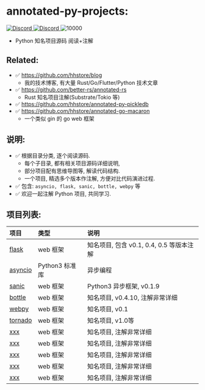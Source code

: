 # annotated-py-projects:


<p align="">
    <a href="https://discord.com/invite/MnDA9pfWAW" target="_blank">
      <img src="https://img.shields.io/badge/Discord-GossipCoder-%237289DA.svg?logo=iscord&logoColor=white" alt="Discord">
    </a> 
    <a href="https://discord.com/invite/MnDA9pfWAW" target="_blank">
      <img src="https://img.shields.io/discord/877031318272217179" alt="Discord">
    </a> 
    <img src="https://visitor-badge.laobi.icu/badge?page_id=better-dart" alt="10000" />
</p>

- Python 知名项目源码 阅读+注解

## Related:


- ✅ https://github.com/hhstore/blog
    - 我的技术博客, 有大量 Rust/Go/Flutter/Python 技术文章 
- ✅ https://github.com/better-rs/annotated-rs
    - Rust 知名项目注解(Substrate/Tokio 等)
- ✅ https://github.com/hhstore/annotated-py-pickledb
- ✅ https://github.com/hhstore/annotated-go-macaron
    - 一个类似 gin 的 go web 框架 


## 说明:

- ✅ 根据目录分类, 逐个阅读源码. 
    - 每个子目录, 都有相关项目源码详细说明, 
    - 部分项目配有思维导图等, 解读代码结构.
    - 一个项目, 精选多个版本作注解, 方便对比代码演进过程.
- ✅ 包含: `asyncio, flask, sanic, bottle, webpy` 等
- ✅ 欢迎一起注解 Python 项目, 共同学习.


## 项目列表:

| 项目                    | 类型              |  说明  |
| :--------------------  | :-------------    | :----  |
| [flask](./flask)       | web 框架           |  知名项目, 包含 v0.1, 0.4, 0.5 等版本注解   |
| [asyncio](./asyncio)   | Python3 标准库     |  异步编程   |
| [sanic](./sanic)       | web 框架     |  Python3 异步框架, v0.1.9   |
| [bottle](./bottle)     | web 框架     |  知名项目, v0.4.10, 注解非常详细   |
| [webpy](./webpy)       | web 框架     |  知名项目, v0.1   |
| [tornado](https://github.com/better-py/annotated-py-tornado)   | web 框架     |  知名项目, v1.0等   |
| [xxx](./xxx)   | web 框架     |  知名项目, 注解非常详细   |
| [xxx](./xxx)   | web 框架     |  知名项目, 注解非常详细   |
| [xxx](./xxx)   | web 框架     |  知名项目, 注解非常详细   |
| [xxx](./xxx)   | web 框架     |  知名项目, 注解非常详细   |
| [xxx](./xxx)   | web 框架     |  知名项目, 注解非常详细   |











